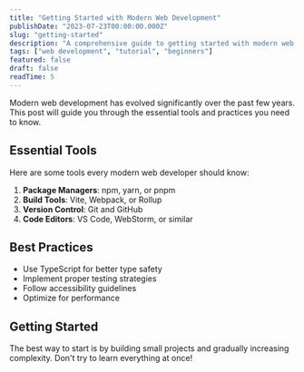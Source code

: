 ```yaml
---
title: "Getting Started with Modern Web Development"
publishDate: "2023-07-23T00:00:00.000Z"
slug: "getting-started"
description: "A comprehensive guide to getting started with modern web development tools and practices."
tags: ["web development", "tutorial", "beginners"]
featured: false
draft: false
readTime: 5
---
```


Modern web development has evolved significantly over the past few years. This post will guide you through the essential tools and practices you need to know.

## Essential Tools

Here are some tools every modern web developer should know:

1. **Package Managers**: npm, yarn, or pnpm
2. **Build Tools**: Vite, Webpack, or Rollup
3. **Version Control**: Git and GitHub
4. **Code Editors**: VS Code, WebStorm, or similar

## Best Practices

- Use TypeScript for better type safety
- Implement proper testing strategies
- Follow accessibility guidelines
- Optimize for performance

## Getting Started

The best way to start is by building small projects and gradually increasing complexity. Don't try to learn everything at once!